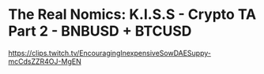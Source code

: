 # The Real Nomics: K.I.S.S - Crypto TA Part 2 - BNBUSD + BTCUSD
https://clips.twitch.tv/EncouragingInexpensiveSowDAESuppy-mcCdsZZR4OJ-MgEN
